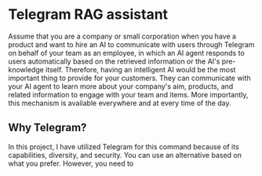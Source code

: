 # Telegram RAG assistant
Assume that you are a company or small corporation when you have a product and want to hire an AI to communicate with users through Telegram on behalf of your team as an employee, in which an AI agent responds to users automatically based on the retrieved information or the AI's pre-knowledge itself. Therefore, having an intelligent AI would be the most important thing to provide for your customers. They can communicate with your AI agent to learn more about your company's aim, products, and related information to engage with your team and items. More importantly, this mechanism is available everywhere and at every time of the day.

## Why Telegram?
In this project, I have utilized Telegram for this command because of its capabilities, diversity, and security. You can use an alternative based on what you prefer. However, you need to 
